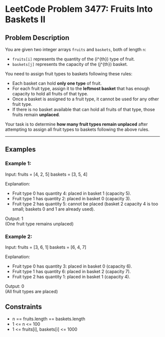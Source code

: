 # LeetCode Problem 3477: Fruits Into Baskets II

## Problem Description

You are given two integer arrays `fruits` and `baskets`, both of length `n`:

- `fruits[i]` represents the quantity of the \(i^{th}\) type of fruit.
- `baskets[j]` represents the capacity of the \(j^{th}\) basket.

You need to assign fruit types to baskets following these rules:

- Each basket can hold **only one type** of fruit.
- For each fruit type, assign it to the **leftmost basket** that has enough capacity to hold all fruits of that type.
- Once a basket is assigned to a fruit type, it cannot be used for any other fruit type.
- If there is no basket available that can hold all fruits of that type, those fruits remain **unplaced**.

Your task is to determine **how many fruit types remain unplaced** after attempting to assign all fruit types to baskets following the above rules.

---

## Examples

### Example 1:

Input:
fruits = [4, 2, 5]
baskets = [3, 5, 4]

Explanation:

- Fruit type 0 has quantity 4: placed in basket 1 (capacity 5).
- Fruit type 1 has quantity 2: placed in basket 0 (capacity 3).
- Fruit type 2 has quantity 5: cannot be placed (basket 2 capacity 4 is too small; baskets 0 and 1 are already used).

Output: 1  
(One fruit type remains unplaced)

### Example 2:

Input:
fruits = [3, 6, 1]
baskets = [6, 4, 7]

Explanation:

- Fruit type 0 has quantity 3: placed in basket 0 (capacity 6).
- Fruit type 1 has quantity 6: placed in basket 2 (capacity 7).
- Fruit type 2 has quantity 1: placed in basket 1 (capacity 4).

Output: 0  
(All fruit types are placed)

## Constraints

- n == fruits.length == baskets.length
- 1 <= n <= 100
- 1 <= fruits[i], baskets[i] <= 1000
